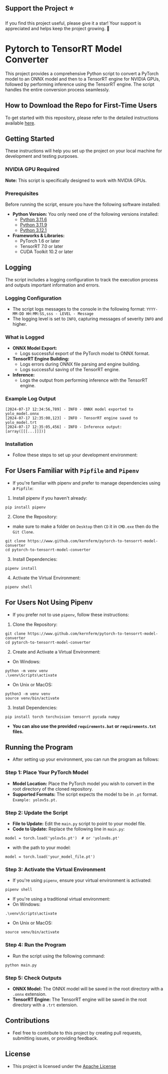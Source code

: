 ## Support the Project ⭐

If you find this project useful, please give it a star! Your support is appreciated and helps keep the project growing. 🌟


# Pytorch to TensorRT Model Converter

This project provides a comprehensive Python script to convert a PyTorch model to an ONNX model and then to a TensorRT engine for NVIDIA GPUs, followed by performing inference using the TensorRT engine. The script handles the entire conversion process seamlessly.

## How to Download the Repo for First-Time Users

To get started with this repository, please refer to the detailed instructions available [here](https://www.gitprojects.fnbubbles420.org/how-to-download-repos).

## Getting Started

These instructions will help you set up the project on your local machine for development and testing purposes.

### NVIDIA GPU Required

**Note:** This script is specifically designed to work with NVIDIA GPUs.

### Prerequisites

Before running the script, ensure you have the following software installed:

- **Python Version:** You only need one of the following versions installed:
  - [Python 3.11.6](https://github.com/KernFerm/Py3.11.6installer)
  - [Python 3.11.9](https://github.com/KernFerm/Py3.11.9installer)
  - [Python 3.12.1](https://github.com/KernFerm/Py3.12.1-installer-batch)
- **Frameworks & Libraries:**
  - PyTorch 1.6 or later
  - TensorRT 7.0 or later
  - CUDA Toolkit 10.2 or later

## Logging

The script includes a logging configuration to track the execution process and outputs important information and errors.

### Logging Configuration

- The script logs messages to the console in the following format: `YYYY-MM-DD HH:MM:SS,sss - LEVEL - Message`
- The logging level is set to `INFO`, capturing messages of severity `INFO` and higher.

### What is Logged

- **ONNX Model Export:**
  - Logs successful export of the PyTorch model to ONNX format.
- **TensorRT Engine Building:**
  - Logs errors during ONNX file parsing and engine building.
  - Logs successful saving of the TensorRT engine.
- **Inference:**
  - Logs the output from performing inference with the TensorRT engine.

### Example Log Output

```plaintext
[2024-07-17 12:34:56,789] - INFO - ONNX model exported to yolo_model.onnx
[2024-07-17 12:35:00,123] - INFO - TensorRT engine saved to yolo_model.trt
[2024-07-17 12:35:05,456] - INFO - Inference output: [array([[[...]]])]
```

### Installation
- Follow these steps to set up your development environment:

## For Users Familiar with `Pipfile` and `Pipenv`

- If you're familiar with pipenv and prefer to manage dependencies using a `Pipfile`:

1. Install pipenv if you haven't already:
```
pip install pipenv
```

2. Clone the Repository:
  - make sure to make a folder on `Desktop` then `CD` it in `CMD.exe` then do the `Git Clone`.
```
git clone https://www.github.com/kernferm/pytorch-to-tensorrt-model-converter
cd pytorch-to-tensorrt-model-converter
```
3. Install Dependencies:
```
pipenv install
```
4. Activate the Virtual Environment:
```
pipenv shell
```

## For Users Not Using Pipenv
- If you prefer not to use `pipenv`, follow these instructions:

1. Clone the Repository:
```
git clone https://www.github.com/kernferm/pytorch-to-tensorrt-model-converter
cd pytorch-to-tensorrt-model-converter
```
2. Create and Activate a Virtual Environment:
- On Windows:
```
python -m venv venv
.\venv\Scripts\activate
```
- On Unix or MacOS:
```
python3 -m venv venv
source venv/bin/activate
```
3. Install Dependencies:
```
pip install torch torchvision tensorrt pycuda numpy
```
- **You can also use the provided `requirements.bat` or `requirements.txt` files.**

## Running the Program

- After setting up your environment, you can run the program as follows:


### Step 1: Place Your PyTorch Model

- **Model Location:** Place the PyTorch model you wish to convert in the root directory of the cloned repository.
- **Supported Formats:** The script expects the model to be in `.pt` format. `Example: yolov5s.pt.`

### Step 2: Update the Script

- **File to Update:** Edit the `main.py` script to point to your model file.
- **Code to Update:** 
Replace the following line in `main.py`:
```
model = torch.load('yolov5s.pt')  # or 'yolov8s.pt'
```
- with the path to your model:
```
model = torch.load('your_model_file.pt')
```

### Step 3: Activate the Virtual Environment
- If you're using `pipenv`, ensure your virtual environment is activated:
```
pipenv shell
```

- If you're using a traditional virtual environment:
- On Windows:
```
.\venv\Scripts\activate
```
- On Unix or MacOS:
```
source venv/bin/activate
```

### Step 4: Run the Program
- Run the script using the following command:

```
python main.py
```

### Step 5: Check Outputs

- **ONNX Model:** The ONNX model will be saved in the root directory with a `.onnx` extension.
- **TensorRT Engine:** The TensorRT engine will be saved in the root directory with a `.trt` extension.


## Contributions
- Feel free to contribute to this project by creating pull requests, submitting issues, or providing feedback.

## License
- This project is licensed under the [Apache License](https://github.com/KernFerm/pytorch-to-tensorrt-model-converter/blob/main/LICENSE)
